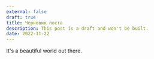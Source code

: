 ```yaml
---
external: false
draft: true
title: Черновик поста
description: This post is a draft and won't be built.
date: 2022-11-22
---
```


It's a beautiful world out there.
